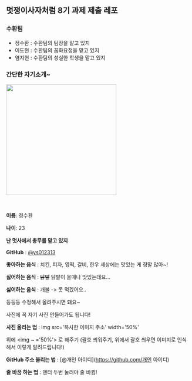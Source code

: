 ## 멋쟁이사자처럼 8기 과제 제출 레포

### 수환팀

* 정수환 : 수환팀의 팀장을 맡고 있지
* 이도현 : 수환팀의 꼼화요정을 맡고 있지
* 염지현 : 수환팀의 성실한 학생을 맡고 있지

### 간단한 자기소개~

<img width="300" src='https://avatars0.githubusercontent.com/u/18108336?s=460&u=b5420c1707804780e788621bdc705c5b36c884ba&v=4'>

&nbsp;

**이름**: 정수환

**나이**: 23

**난 멋사에서 총무를 맡고 있지**

**GitHub** : [@ys012313](https://github.com/ys012313)

**좋아하는 음식** : 치킨, 피자, 엽떡, 갈비, 한우 세상에는 맛있는 게 정말 많아~!

**싫어하는 음식** : ~~닭발~~ 닭발이 을매나 맛있는데요...

**싫어하는 음식** : 개불 -> 못 먹겠어요..

등등등 수정해서 올려주시면 돼요~

사진에 꼭 자기 사진 안들어가도 됩니다!

**사진 올리는 법** : img src='복사한 이미지 주소' width='50%'

위에 <img ~ ='50%'> 로 해주기 (괄호 씌워주기, 위에서 괄호 씌우면 이미지로 인식해서 이렇게 알려드립니다!) 

**GitHub 주소 올리는 법** : [@개인 아이디](https://github.com/개인 아이디)

**줄 바꿈 하는 법** : 엔터 두번 눌러야 줄 바뀜!

